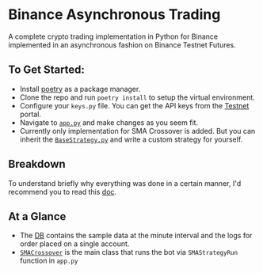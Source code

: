 # Binance Asynchronous Trading
A complete crypto trading implementation in Python for Binance implemented in an asynchronous fashion on Binance Testnet Futures.

## To Get Started:
* Install [poetry](https://python-poetry.org/) as a package manager.
* Clone the repo and run `poetry install` to setup the virtual environment.
* Configure your `keys.py` file. You can get the API keys from the [Testnet](https://testnet.binancefuture.com/en/futures/BTCUSDT) portal.
* Navigate to [`app.py`](https://github.com/rm-21/binance-trader/blob/master/binance_trader/app/app.py) and make changes as you seem fit.
* Currently only implementation for SMA Crossover is added. But you can inherit the [`BaseStrategy.py`](https://github.com/rm-21/binance-trader/blob/master/binance_trader/strategy/modules/base_strategy.py) and write a custom strategy for yourself.

## Breakdown
To understand briefly why everything was done in a certain manner, I'd recommend you to read this [doc](https://docs.google.com/document/d/1yCSbQvVH9AllTitLYur8DmooMPNMf8yXA08vu2ou-dM/edit?usp=sharing).

## At a Glance
* The [DB](https://github.com/rm-21/binance-trader/tree/master/binance_trader/data/db) contains the sample data at the minute interval and the logs for order placed on a single account.
* [`SMACrossover`](https://github.com/rm-21/binance-trader/blob/master/binance_trader/strategy/modules/custom_strategy/sma_crossover.py) is the main class that runs the bot via `SMAStrategyRun` function in `app.py` 